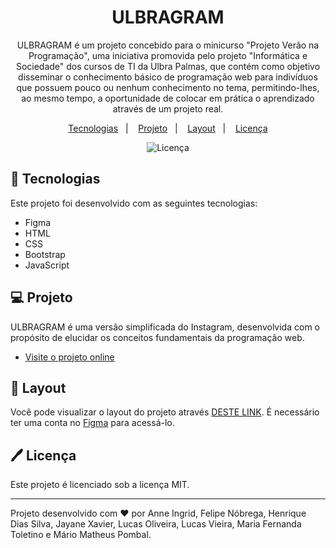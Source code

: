 <h1 align="center"> ULBRAGRAM </h1>

<p align="center">
ULBRAGRAM é um projeto concebido para o minicurso "Projeto Verão na Programação", uma iniciativa promovida pelo projeto "Informática e Sociedade" dos cursos de TI da Ulbra Palmas, que contém como objetivo disseminar o conhecimento básico de programação web para indivíduos que possuem pouco ou nenhum conhecimento no tema, permitindo-lhes, ao mesmo tempo, a oportunidade de colocar em prática o aprendizado através de um projeto real.   <br/>
</p>

<p align="center">
  <a href="#-tecnologias">Tecnologias</a>&nbsp;&nbsp;&nbsp;|&nbsp;&nbsp;&nbsp;
  <a href="#-projeto">Projeto</a>&nbsp;&nbsp;&nbsp;|&nbsp;&nbsp;&nbsp;
  <a href="#-layout">Layout</a>&nbsp;&nbsp;&nbsp;|&nbsp;&nbsp;&nbsp;
  <a href="#%EF%B8%8F-licença">Licença</a>
</p>

<p align="center">
  <img alt="Licença" src="https://img.shields.io/static/v1?label=license&message=MIT&color=49AA26&labelColor=000000">
</p>

## 🚀 Tecnologias

Este projeto foi desenvolvido com as seguintes tecnologias:

- Figma
- HTML
- CSS
- Bootstrap
- JavaScript

## 💻 Projeto

ULBRAGRAM é uma versão simplificada do Instagram, desenvolvida com o propósito de elucidar os conceitos fundamentais da programação web.

- [Visite o projeto online](https://henriquediassilva.github.io/Ulbragram/)

## 🔖 Layout

Você pode visualizar o layout do projeto através [DESTE LINK](https://www.figma.com/file/NTDgUNNFvpSDAdd4q5cb8u/Curso-de-F%C3%A9rias?type=design&node-id=1%3A2&mode=design&t=6LFNZa1MTQtI29ge-1). É necessário ter uma conta no [Figma](https://figma.com) para acessá-lo.

## 🖊️ Licença

Este projeto é licenciado sob a licença MIT.

---

Projeto desenvolvido com ♥ por Anne Ingrid, Felipe Nóbrega, Henrique Dias Silva, Jayane Xavier, Lucas Oliveira, Lucas Vieira, Maria Fernanda Toletino e Mário Matheus Pombal.
